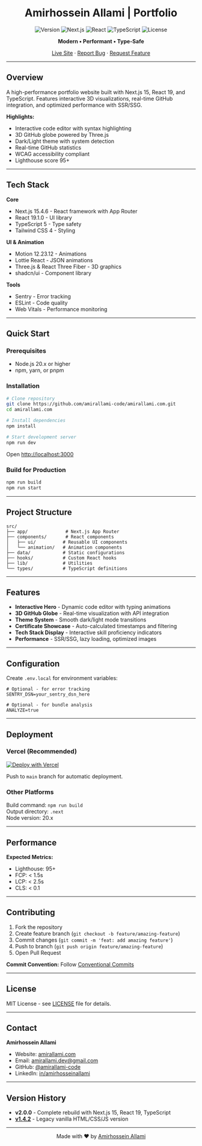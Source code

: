 <div align="center">

# Amirhossein Allami | Portfolio

![Version](https://img.shields.io/badge/version-2.0.0-white?style=flat-square)
![Next.js](https://img.shields.io/badge/Next.js-15.4.6-black?style=flat-square&logo=next.js)
![React](https://img.shields.io/badge/React-19.1.0-61DAFB?style=flat-square&logo=react)
![TypeScript](https://img.shields.io/badge/TypeScript-5-3178C6?style=flat-square&logo=typescript)
![License](https://img.shields.io/badge/license-MIT-blue?style=flat-square)

**Modern • Performant • Type-Safe**

[Live Site](https://amirallami.com) · [Report Bug](https://github.com/amirallami-code/amirallami.com/issues) · [Request Feature](https://github.com/amirallami-code/amirallami.com/issues)

</div>

---

## Overview

A high-performance portfolio website built with Next.js 15, React 19, and TypeScript. Features interactive 3D visualizations, real-time GitHub integration, and optimized performance with SSR/SSG.

**Highlights:**
- Interactive code editor with syntax highlighting
- 3D GitHub globe powered by Three.js
- Dark/Light theme with system detection
- Real-time GitHub statistics
- WCAG accessibility compliant
- Lighthouse score 95+

---

## Tech Stack

**Core**
- Next.js 15.4.6 - React framework with App Router
- React 19.1.0 - UI library
- TypeScript 5 - Type safety
- Tailwind CSS 4 - Styling

**UI & Animation**
- Motion 12.23.12 - Animations
- Lottie React - JSON animations
- Three.js & React Three Fiber - 3D graphics
- shadcn/ui - Component library

**Tools**
- Sentry - Error tracking
- ESLint - Code quality
- Web Vitals - Performance monitoring

---

## Quick Start

### Prerequisites
- Node.js 20.x or higher
- npm, yarn, or pnpm

### Installation

```bash
# Clone repository
git clone https://github.com/amirallami-code/amirallami.com.git
cd amirallami.com

# Install dependencies
npm install

# Start development server
npm run dev
```

Open [http://localhost:3000](http://localhost:3000)

### Build for Production

```bash
npm run build
npm run start
```

---

## Project Structure

```
src/
├── app/              # Next.js App Router
├── components/       # React components
│   ├── ui/          # Reusable UI components
│   └── animation/   # Animation components
├── data/            # Static configurations
├── hooks/           # Custom React hooks
├── lib/             # Utilities
└── types/           # TypeScript definitions
```

---

## Features

- **Interactive Hero** - Dynamic code editor with typing animations
- **3D GitHub Globe** - Real-time visualization with API integration
- **Theme System** - Smooth dark/light mode transitions
- **Certificate Showcase** - Auto-calculated timestamps and filtering
- **Tech Stack Display** - Interactive skill proficiency indicators
- **Performance** - SSR/SSG, lazy loading, optimized images

---

## Configuration

Create `.env.local` for environment variables:

```env
# Optional - for error tracking
SENTRY_DSN=your_sentry_dsn_here

# Optional - for bundle analysis
ANALYZE=true
```

---

## Deployment

### Vercel (Recommended)

[![Deploy with Vercel](https://vercel.com/button)](https://vercel.com/new/clone?repository-url=https://github.com/amirallami-code/amirallami.com)

Push to `main` branch for automatic deployment.

### Other Platforms

Build command: `npm run build`  
Output directory: `.next`  
Node version: 20.x

---

## Performance

**Expected Metrics:**
- Lighthouse: 95+
- FCP: < 1.5s
- LCP: < 2.5s
- CLS: < 0.1

---

## Contributing

1. Fork the repository
2. Create feature branch (`git checkout -b feature/amazing-feature`)
3. Commit changes (`git commit -m 'feat: add amazing feature'`)
4. Push to branch (`git push origin feature/amazing-feature`)
5. Open Pull Request

**Commit Convention:** Follow [Conventional Commits](https://www.conventionalcommits.org/)

---

## License

MIT License - see [LICENSE](LICENSE) file for details.

---

## Contact

**Amirhossein Allami**

- Website: [amirallami.com](https://amirallami.com)
- Email: [amirallami.dev@gmail.com](mailto:amirallami.dev@gmail.com)
- GitHub: [@amirallami-code](https://github.com/amirallami-code)
- LinkedIn: [in/amirhosseinallami](https://www.linkedin.com/in/amirhosseinallami)

---

## Version History

- **v2.0.0** - Complete rebuild with Next.js 15, React 19, TypeScript
- **[v1.4.2](https://v1.amirallami.com)** - Legacy vanilla HTML/CSS/JS version

---

<div align="center">

Made with ❤️ by [Amirhossein Allami](https://github.com/amirallami-code)

</div>
